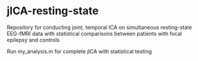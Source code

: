 # jICA-resting-state
Repository for conducting joint, temporal ICA on simultaneous resting-state EEG-fMRI data with statistical comparisons between patients with focal epilepsy and controls

Run my_analysis.m for complete jICA with statistical testing


